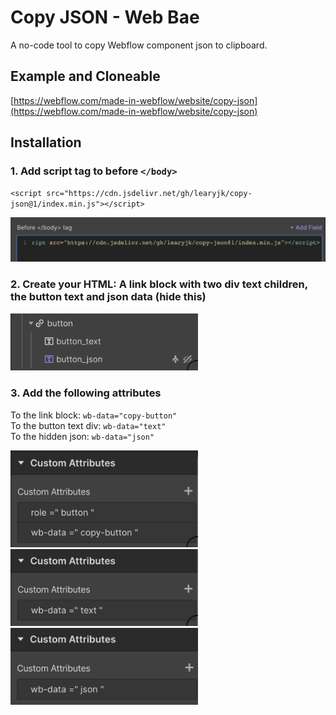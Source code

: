 # Copy JSON - Web Bae

A no-code tool to copy Webflow component json to clipboard.

## Example and Cloneable

[https://webflow.com/made-in-webflow/website/copy-json](https://webflow.com/made-in-webflow/website/copy-json)

## Installation

### 1. Add script tag to before `</body>`

`<script src="https://cdn.jsdelivr.net/gh/learyjk/copy-json@1/index.min.js"></script>`

<img src="assets/script-tag.png" alt="script tag" width="600"/>

### 2. Create your HTML: A link block with two div text children, the button text and json data (hide this)

<img src="assets/html.png" alt="html structure" width="300"/>

### 3. Add the following attributes

To the link block: `wb-data="copy-button"`\
To the button text div: `wb-data="text"`\
To the hidden json: `wb-data="json"`

<img src="assets/button-attr.png" alt="button attributes" width="300"/>
<img src="assets/text-attr.png" alt="text attributes" width="300"/>
<img src="assets/json-attr.png" alt="json attributes" width="300"/>
